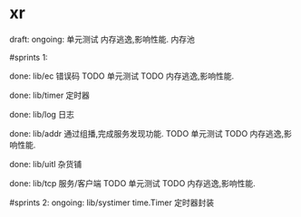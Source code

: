 # xr
draft:
ongoing:
    单元测试
    内存逃逸,影响性能.
    内存池

#sprints 1:

done:
lib/ec
错误码
    TODO 单元测试
    TODO 内存逃逸,影响性能.

done:
lib/timer
定时器

done:
lib/log
日志

done:
lib/addr
通过组播,完成服务发现功能.
    TODO 单元测试
    TODO 内存逃逸,影响性能.
    
done:
lib/uitl
杂货铺

done:
lib/tcp
服务/客户端
    TODO 单元测试
    TODO 内存逃逸,影响性能.

#sprints 2:
ongoing:
lib/systimer
time.Timer 定时器封装